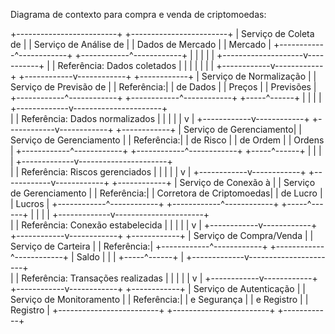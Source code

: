 Diagrama de contexto para compra e venda de criptomoedas:

+-------------------------+        +------------------------+
| Serviço de Coleta de     |        | Serviço de Análise de    |
| Dados de Mercado        |        | Mercado                  |
+------------^------------+        +------------^------------+
             |                                    |
             |                                    |
             |               +--------------------v-----------+
             |               | Referência: Dados coletados     |
             |               |                                |
             |               |                                |
+------------v------------+  +------------v------------+   +------------+
| Serviço de Normalização |  | Serviço de Previsão de   |   | Referência:|
| de Dados                |  | Preços                   |   | Previsões  |
+------------^------------+  +------------^------------+   +-----^------+
             |                             |                      |
             |               +-------------v----------------------+            
             |               | Referência: Dados normalizados        |
             |               |                                      |
             |               v                                      |
+------------v------------+  +------------v------------+   +------------+
| Serviço de Gerenciamento|  | Serviço de Gerenciamento |   | Referência:|
| de Risco                |  | de Ordem                 |   | Ordens     |
+------------^------------+  +------------^------------+   +-----^------+
             |                             |                      |
             |               +-------------v----------------------+            
             |               | Referência: Riscos gerenciados        |
             |               |                                      |
             |               v                                      |
+------------v------------+  +------------v------------+   +------------+
| Serviço de Conexão à    |  | Serviço de Gerenciamento |   | Referência:|
| Corretora de Criptomoedas|  | de Lucro                 |   | Lucros     |
+------------^------------+  +------------^------------+   +-----^------+
             |                             |                      |
             |               +-------------v----------------------+            
             |               | Referência: Conexão estabelecida      |
             |               |                                      |
             |               v                                      |
+------------v------------+  +------------v------------+   +------------+
| Serviço de Compra/Venda |  | Serviço de Carteira      |   | Referência:|
+------------^------------+  +------------^------------+   | Saldo      |
             |                             |               +-----^------+
             |               +-------------v----------------------+            
             |               | Referência: Transações realizadas    |
             |               |                                      |
             |               v                                      |
+------------v------------+  +------------v------------+   +------------+
| Serviço de Autenticação  |  | Serviço de Monitoramento |   | Referência:|
| e Segurança             |  | e Registro              |   | Registro   |
+-------------------------+  +------------------------+   +------------+
